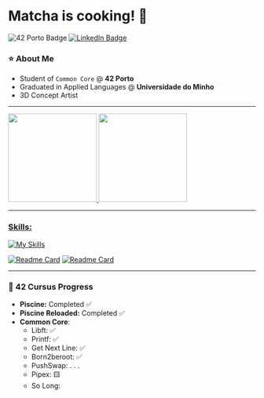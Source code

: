 # Matcha is cooking! 🍵

![42 Porto Badge](https://img.shields.io/badge/Porto_Student-black?style=flat&logo=42&logoColor=white)
[![LinkedIn Badge](https://img.shields.io/badge/LinkedIn-blue?style=flat&logo=linkedin&logoColor=white)](https://www.linkedin.com/in/matildecsilva/)


### ⭐ About Me

- Student of `Common Core` @ **42 Porto**
- Graduated in Applied Languages @ **Universidade do Minho**
- 3D Concept Artist

---

<div>
<a href="https://github.com/seu-usuário-aqui">
<img loading="lazy" height="180em" src="https://github-readme-stats.vercel.app/api/top-langs/?username=whtifigo&layout=compact&langs_count=7&theme=codeSTACKr"/>
<img loading="lazy" height="180em" src="https://github-readme-stats.vercel.app/api?username=whtifigo&show_icons=true&theme=codeSTACKr&include_all_commits=true&count_private=true"/>
</div>

---

### Skills:

[![My Skills](https://skillicons.dev/icons?i=c,html,css,js,solidity,vim,linux,latex,blender,ableton,ps,ai,pr,notion)](https://skillicons.dev)

[![Readme Card](https://github-readme-stats.vercel.app/api/pin/?username=whtifigo&repo=42_Libft&theme=codeSTACKr)](https://github.com/whtifigo/42_Libft) [![Readme Card](https://github-readme-stats.vercel.app/api/pin/?username=whtifigo&repo=42_printf&theme=codeSTACKr)](https://github.com/whtifigo/42_printf)

---

### 🎯 42 Cursus Progress

- **Piscine:** Completed ✅
- **Piscine Reloaded:** Completed ✅
- **Common Core**:
  - Libft: ✅
  - Printf: ✅
  - Get Next Line: ✅
  - Born2beroot: ✅
  - PushSwap: . . .
  - Pipex: 🟨
  - So Long: 
